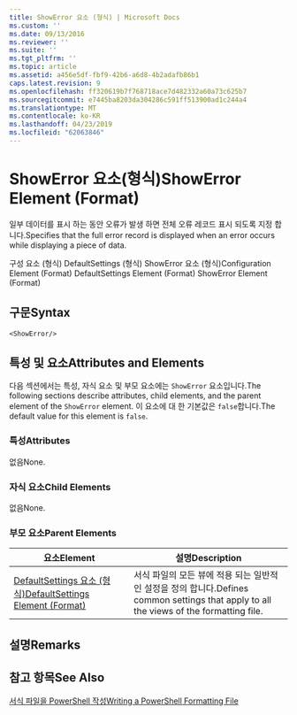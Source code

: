 ```yaml
---
title: ShowError 요소 (형식) | Microsoft Docs
ms.custom: ''
ms.date: 09/13/2016
ms.reviewer: ''
ms.suite: ''
ms.tgt_pltfrm: ''
ms.topic: article
ms.assetid: a456e5df-fbf9-42b6-a6d8-4b2adafb86b1
caps.latest.revision: 9
ms.openlocfilehash: ff320619b7f768718ace7d482332a60a73c625b7
ms.sourcegitcommit: e7445ba8203da304286c591ff513900ad1c244a4
ms.translationtype: MT
ms.contentlocale: ko-KR
ms.lasthandoff: 04/23/2019
ms.locfileid: "62063846"
---
```

# <a name="showerror-element-format"></a><span data-ttu-id="5c4fe-102">ShowError 요소(형식)</span><span class="sxs-lookup"><span data-stu-id="5c4fe-102">ShowError Element (Format)</span></span>

<span data-ttu-id="5c4fe-103">일부 데이터를 표시 하는 동안 오류가 발생 하면 전체 오류 레코드 표시 되도록 지정 합니다.</span><span class="sxs-lookup"><span data-stu-id="5c4fe-103">Specifies that the full error record is displayed when an error occurs while displaying a piece of data.</span></span>

<span data-ttu-id="5c4fe-104">구성 요소 (형식) DefaultSettings (형식) ShowError 요소 (형식)</span><span class="sxs-lookup"><span data-stu-id="5c4fe-104">Configuration Element (Format) DefaultSettings Element (Format) ShowError Element (Format)</span></span>

## <a name="syntax"></a><span data-ttu-id="5c4fe-105">구문</span><span class="sxs-lookup"><span data-stu-id="5c4fe-105">Syntax</span></span>

```scr
<ShowError/>
```

## <a name="attributes-and-elements"></a><span data-ttu-id="5c4fe-106">특성 및 요소</span><span class="sxs-lookup"><span data-stu-id="5c4fe-106">Attributes and Elements</span></span>

<span data-ttu-id="5c4fe-107">다음 섹션에서는 특성, 자식 요소 및 부모 요소에는 `ShowError` 요소입니다.</span><span class="sxs-lookup"><span data-stu-id="5c4fe-107">The following sections describe attributes, child elements, and the parent element of the `ShowError` element.</span></span> <span data-ttu-id="5c4fe-108">이 요소에 대 한 기본값은 `false`합니다.</span><span class="sxs-lookup"><span data-stu-id="5c4fe-108">The default value for this element is `false`.</span></span>

### <a name="attributes"></a><span data-ttu-id="5c4fe-109">특성</span><span class="sxs-lookup"><span data-stu-id="5c4fe-109">Attributes</span></span>

<span data-ttu-id="5c4fe-110">없음</span><span class="sxs-lookup"><span data-stu-id="5c4fe-110">None.</span></span>

### <a name="child-elements"></a><span data-ttu-id="5c4fe-111">자식 요소</span><span class="sxs-lookup"><span data-stu-id="5c4fe-111">Child Elements</span></span>

<span data-ttu-id="5c4fe-112">없음</span><span class="sxs-lookup"><span data-stu-id="5c4fe-112">None.</span></span>

### <a name="parent-elements"></a><span data-ttu-id="5c4fe-113">부모 요소</span><span class="sxs-lookup"><span data-stu-id="5c4fe-113">Parent Elements</span></span>

|<span data-ttu-id="5c4fe-114">요소</span><span class="sxs-lookup"><span data-stu-id="5c4fe-114">Element</span></span>|<span data-ttu-id="5c4fe-115">설명</span><span class="sxs-lookup"><span data-stu-id="5c4fe-115">Description</span></span>|
|-------------|-----------------|
|[<span data-ttu-id="5c4fe-116">DefaultSettings 요소 (형식)</span><span class="sxs-lookup"><span data-stu-id="5c4fe-116">DefaultSettings Element (Format)</span></span>](./defaultsettings-element-format.md)|<span data-ttu-id="5c4fe-117">서식 파일의 모든 뷰에 적용 되는 일반적인 설정을 정의 합니다.</span><span class="sxs-lookup"><span data-stu-id="5c4fe-117">Defines common settings that apply to all the views of the formatting file.</span></span>|

## <a name="remarks"></a><span data-ttu-id="5c4fe-118">설명</span><span class="sxs-lookup"><span data-stu-id="5c4fe-118">Remarks</span></span>

## <a name="see-also"></a><span data-ttu-id="5c4fe-119">참고 항목</span><span class="sxs-lookup"><span data-stu-id="5c4fe-119">See Also</span></span>

[<span data-ttu-id="5c4fe-120">서식 파일을 PowerShell 작성</span><span class="sxs-lookup"><span data-stu-id="5c4fe-120">Writing a PowerShell Formatting File</span></span>](./writing-a-powershell-formatting-file.md)
